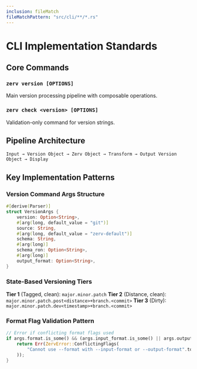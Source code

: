 ```yaml
---
inclusion: fileMatch
fileMatchPattern: "src/cli/**/*.rs"
---
```


# CLI Implementation Standards

## Core Commands

### `zerv version [OPTIONS]`

Main version processing pipeline with composable operations.

### `zerv check <version> [OPTIONS]`

Validation-only command for version strings.

## Pipeline Architecture

```
Input → Version Object → Zerv Object → Transform → Output Version Object → Display
```

## Key Implementation Patterns

### Version Command Args Structure

```rust
#[derive(Parser)]
struct VersionArgs {
    version: Option<String>,
    #[arg(long, default_value = "git")]
    source: String,
    #[arg(long, default_value = "zerv-default")]
    schema: String,
    #[arg(long)]
    schema_ron: Option<String>,
    #[arg(long)]
    output_format: Option<String>,
}
```

### State-Based Versioning Tiers

**Tier 1** (Tagged, clean): `major.minor.patch`
**Tier 2** (Distance, clean): `major.minor.patch.post<distance>+branch.<commit>`
**Tier 3** (Dirty): `major.minor.patch.dev<timestamp>+branch.<commit>`

### Format Flag Validation Pattern

```rust
// Error if conflicting format flags used
if args.format.is_some() && (args.input_format.is_some() || args.output_format.is_some()) {
    return Err(ZervError::ConflictingFlags(
        "Cannot use --format with --input-format or --output-format".to_string()
    ));
}
```
